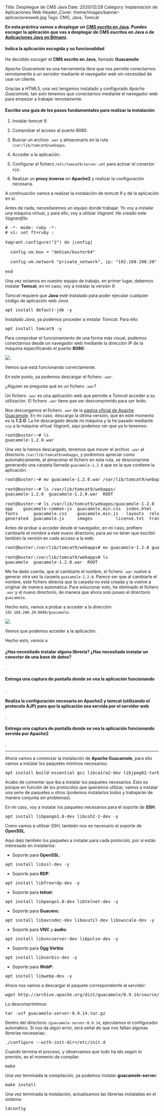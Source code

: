 Title: Despliegue de CMS Java
Date: 2020/12/28
Category: Implantación de Aplicaciones Web
Header_Cover: theme/images/banner-aplicacionesweb.jpg
Tags: CMS, Java, Tomcat

**En esta práctica vamos a desplegar un [CMS escrito en Java](https://java-source.net/open-source/content-managment-systems). Puedes escoger la aplicación que vas a desplegar de CMS escritos en Java o de [Aplicaciones Java en Bitnami](https://bitnami.com/tag/java).**

#### Indica la aplicación escogida y su funcionalidad

He decidido escoger el **CMS escrito en Java**, llamado **Guacamole**.

*Apache Guacamole* es una herramienta libre que nos permite conectarnos remotamente a un servidor mediante el navegador web sin necesidad de usar un cliente.

Gracias a HTML5, una vez tengamos instalado y configurado *Apache Guacamole*, tan solo tenemos que conectarnos mediante el navegador web para empezar a trabajar remotamente.


#### Escribe una guía de los pasos fundamentales para realizar la instalación

1. Instalar *tomcat 9*.

2. Comprobar el acceso al puerto 8080.

3. Buscar un archivo `.war` y almacenarlo en la ruta `/var/lib/tomcat9/webapps`.

4. Acceder a la aplicación.

5. Configurar el fichero `/etc/tomcat9/server.xml` para activar el conector `ajp`.

6. Realizar un **proxy inverso** en **Apache2** y realizar la configuración necesaria.

A continuación vamos a realizar la instalación de *tomcat 9* y de la aplicación en sí.

Antes de nada, necesitaremos un equipo donde trabajar. Yo voy a instalar una máquina virtual, y para ello, voy a utilizar *Vagrant*. He creado este *Vagrantfile*:

<pre>
# -*- mode: ruby -*-
# vi: set ft=ruby :

Vagrant.configure("2") do |config|

  config.vm.box = "debian/buster64"

  config.vm.network "private_network", ip: "192.168.200.20"

end
</pre>

Una vez estamos en nuestro equipo de trabajo, en primer lugar, debemos instalar **Tomcat**, en mi caso, voy a instalar la versión *9*.

*Tomcat* requiere que **Java** esté instalado para poder ejecutar cualquier código de aplicación web *Java*.

<pre>
apt install default-jdk -y
</pre>

Instalado *Java*, ya podemos proceder a instalar *Tomcat*. Para ello:

<pre>
apt install tomcat9 -y
</pre>

Para comprobar el funcionamiento de una forma más visual, podemos conectarnos desde un navegador web mediante la dirección IP de la máquina especificando el puerto **8080**:

![.](images/iaw_despliegue_de_CMS_Java/tomcat8080.png)

Vemos que está funcionando correctamente.

En este punto, ya podemos descargar el fichero `.war`.

¿Alguien se pregunta qué es un fichero `.war`?

Un fichero `.war` es una aplicación web que permite a *Tomcat* acceder a su utilización. El fichero `.war` tiene que ser descomprimido para ser leído.

Nos descargamos el fichero `.war` de la [página oficial de Apache Guacamole](https://guacamole.apache.org/releases/). En mi caso, descargo la última versión, que en este momento es la **1.2.0**. La he descargado desde mi máquina y la he pasado mediante `scp` a la máquina virtual *Vagrant*, aquí podemos ver que ya lo tenemos:

<pre>
root@buster:~# ls
guacamole-1.2.0.war
</pre>

Una vez la hemos descargado, tenemos que mover el archivo `.war` al directorio `/var/lib/tomcat9/webapps`, y podremos apreciar como automáticamente, al almacenar el fichero en esta ruta, se descomprime generando una carpeta llamada `guacamole-1.2.0` que es la que contiene la aplicación:

<pre>
root@buster:~# mv guacamole-1.2.0.war /var/lib/tomcat9/webapps

root@buster:~# ls /var/lib/tomcat9/webapps/
guacamole-1.2.0  guacamole-1.2.0.war  ROOT

root@buster:~# ls /var/lib/tomcat9/webapps/guacamole-1.2.0
app	   guacamole-common-js	guacamole.min.css  index.html	META-INF	       WEB-INF
fonts	   guacamole.css	guacamole.min.js   layouts	relocateParameters.js
generated  guacamole.js		images		   license.txt	translations
</pre>

Antes de probar a acceder desde el navegador, en mi caso, prefiero cambiarle el nombre a este nuevo directorio, para así no tener que escribir también la versión en cada acceso a la web:

<pre>
root@buster:/var/lib/tomcat9/webapps# mv guacamole-1.2.0 guacamole

root@buster:/var/lib/tomcat9/webapps# ls
guacamole  guacamole-1.2.0.war	ROOT
</pre>

Me he dado cuenta, que al cambiarle el nombre, el fichero `.war` vuelve a generar otra vez la carpeta `guacamole-1.2.0`. Parece ser que al cambiarle el nombre, este fichero detecta que la carpeta no está creada y la vuelve a originar de manera automática. Para solucionar esto, he eliminado el fichero `.war` y el nuevo directorio, de manera que ahora solo poseo el directorio `guacamole`.

Hecho esto, vamos a probar a acceder a la dirección `192.168.200.20:8080/guacamole`:

![.](images/iaw_despliegue_de_CMS_Java/guacamole8080.png)

Vemos que podemos acceder a la aplicación.

Hecho esto, vamos a






















#### ¿Has necesitado instalar alguna librería? ¿Has necesitado instalar un conector de una base de datos?

.

#### Entrega una captura de pantalla donde se vea la aplicación funcionando

.

#### Realiza la configuración necesaria en Apache2 y tomcat (utilizando el protocolo AJP) para que la aplicación sea servida por el servidor web

.

#### Entrega una captura de pantalla donde se vea la aplicación funcionando servida por Apache2

.
































------------------------------------------------------------------------------------------------------

Ahora vamos a comenzar la instalación de **Apache Guacamole**, para ello vamos a instalar los paquetes mínimos necesarios:

<pre>
apt install build-essential gcc libcairo2-dev libjpeg62-turbo-dev libpng-dev libtool-bin libossp-uuid-dev -y
</pre>

Acabo de comentar que iba a instalar los paquetes necesarios. Esto es porque en función de los protocolos que queramos utilizar, vamos a instalar una serie de paquetes u otros (podemos instalarlos todos y trabajarán de manera conjunta sin problemas).

En mi caso, voy a instalar los paquetes necesarios para el soporte de **SSH**:

<pre>
apt install libpango1.0-dev libssh2-1-dev -y
</pre>

Como vamos a utilizar *SSH*, también nos es necesario el soporte de **OpenSSL**.

Aquí dejo también los paquetes a instalar para cada protocolo, por si estás interesado en instalarlos:

- Soporte para **OpenSSL**:

<pre>
apt install libssl-dev -y
</pre>

- Soporte para **RDP**:

<pre>
apt install libfreerdp-dev -y
</pre>

- Soporte para **telnet**:

<pre>
apt install libpango1.0-dev libtelnet-dev -y
</pre>

- Soporte para **Guacenc**:

<pre>
apt install libavcodec-dev libavutil-dev libswscale-dev -y
</pre>

- Soporte para **VNC** y **audio**:

<pre>
apt install libvncserver-dev libpulse-dev -y
</pre>

- Soporte para **Ogg Vorbis**:

<pre>
apt install libvorbis-dev -y
</pre>

- Soporte para **WebP**:

<pre>
apt install libwebp-dev -y
</pre>


Ahora nos vamos a descargar el paquete correspondiente al servidor:

<pre>
wget http://archive.apache.org/dist/guacamole/0.9.14/source/guacamole-server-0.9.14.tar.gz
</pre>

Lo descomprimimos:

<pre>
tar -xzf guacamole-server-0.9.14.tar.gz
</pre>

Dentro del directorio `/guacamole-server-0.9.14`, ejecutamos el configurador automático. Si nos da algún error, será señal de que nos faltan algunas librerías necesarias:

<pre>
./configure --with-init-dir=/etc/init.d
</pre>

Cuando termina el proceso, y observamos que todo ha ido según lo previsto, es el momento de compilar:

<pre>
make
</pre>

Una vez terminada la compilación, ya podemos instalar **guacamole-server**:

<pre>
make install
</pre>

Una vez terminada la instalación, actualizamos las librerías instaladas en el sistema:

<pre>
ldconfig
</pre>
